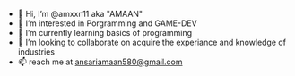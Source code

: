 - 👋 Hi, I’m @amxxn11 aka "AMAAN"
- 👀 I’m interested in Porgramming and GAME-DEV
- 🌱 I’m currently learning basics of programming
- 💞️ I’m looking to collaborate on acquire the experiance and knowledge of industries
- 📫 reach me at ansariamaan580@gmail.com

<!---
amxxn11/amxxn11 is a ✨ special ✨ repository because its `README.md` (this file) appears on your GitHub profile.
You can click the Preview link to take a look at your changes.
--->

